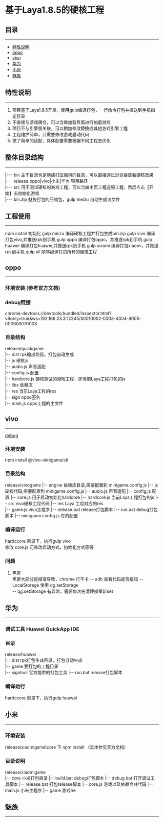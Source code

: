 # 基于Laya1.8.5的硬核工程

## 目录
---
<!-- TOC -->
- [特性说明](#特性说明)
- [oppo](#oppo)
- [vivo](#vivo)
- [华为](#华为)
- [小米](#小米)
- [魅族](#魅族)
<!-- TOC -->

## 特性说明
---
1. 项目基于Laya1.8.5开发，使用gulp编译打包，一行命令打包并推送到手机指定目录
2. 不直接与游戏耦合，可以当做加载界面进行加载游戏
3. 项目不与引擎强关联，可以稍加修改替换成其他游戏引擎工程
4. 工程维护简单，只需要修改游戏启动代码
5. 做了简单的适配，具体配置需要根据不同工程去优化

## 整体目录结构   
---

|--- bin  主干目录也是魅族打压缩包的目录，可以直接通过浏览器查看硬核效果  
|--- release oppo|vivo|小米|华为 项目路径  
|--- src 用于测试硬核的游戏工程，可以当做主页工程选服工程，然后点击【开始】去初始化游戏  
|--- bin.zip 魅族打包的压缩包，gulp meizu 自动生成该文件  


## 工程使用
---
npm  install 初始化
gulp meizu 编译硬核工程并打包生成bin.zip
gulp vivo  编译打包vivo,并推送rpk到手机
gulp oppo  编译打包oppo，并推送rpk到手机
gulp huawei  编译打包huawei,并推送rpk到手机
gulp xiaomi  编译打包xiaomi，并推送rpk到手机
gulp all   顺序编译打包所有的硬核工程


## oppo 
---
### 环境安装 (参考官方文档)

### debug链接
chrome-devtools://devtools/bundled/inspector.html?v8only=true&ws=192.168.23.3:12345/00010002-0003-4004-8005-000600070008

### 目录结构
release/quickgame  
|-- dist  rpk输出路径，打包自动生成  
|-- js 硬核js  
    |-- audio.js  声音适配  
    |-- config.js 配置  
    |-- hardcore.js 硬核测试的游戏工程，即当前Laya工程打包的js  
|-- libs 依赖库  
|-- res 当前Laya工程的res  
|-- sign oppo签名  
|-- main.js  oppo工程的主文件 



## vivo 
--- 

[debug](chrome-devtools://devtools/bundled/inspector.html?v8only=true&ws=192.168.23.5:5086/00010002-0003-4004-8005-000600070008)

### 环境安装
npm install @vivo-minigame/cli

### 目录结构
release/vivogame
|-- engine 依赖库目录,需要配置到 minigame.config.js
|-- js 硬核代码,需要配置到 minigame.config.js
   |-- audio.js 声音适配
   |-- config.js 配置
   |-- core.js  用于启动初始化hardcore
   |-- hardcore.js  当前Laya工程打包的js
   |-- src vivo硬核工程代码
      |-- res Laya 工程对应的res  
      |-- game.js vivo主程序
   |-- release.bat release打包脚本
   |-- run.bat debug打包脚本
   |-- minigame.config.js 库的配置

### 编译运行 
hardccore 目录下，执行gulp vivo  
修改 core.js 可修改启动方式，初始化方式等等  



###  问题
1. 黑屏  
    黑屏大部分是报错导致，chrome 打不卡
   -- adb 查看代码是否报错
   -- LocalStorage 使用 qg.setStorage  
   -- qg.setStorage 有异常，需要每次先清理掉重新set


## 华为 
---  
### 调试工具 Huawei QuickApp IDE   
### 目录
release/huawei  
|-- dist rpk打包生成目录，打包自动生成  
|-- game 要打包的工程目录  
|-- signtool 官方提供的打包工具
|-- run.bat  release打包脚本

### 编译运行 
hardccore 目录下，执行gulp huawei   

## 小米 
---  

### 环境安装
release\xiaomigame\core 下 npm install （具体参见官方文档）

### 目录说明
release/xiaomigame  
|-- core 小米打包目录
    |-- build.bat  debug打包脚本
    |-- debug.bat  打开调试工具脚本
    |-- release.bat  打包release脚本
    |-- core.js 游戏以及依赖合并代码
    |-- main.js 小米主程序
|-- game 游戏he

## 魅族
--- 